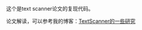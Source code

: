 这个是text scanner论文的复现代码。

论文解读，可以参考我的博客：[TextScanner的一些研究](http://www.piginzoo.com/machine-learning/2020/04/14/ocr-fa-textscanner)